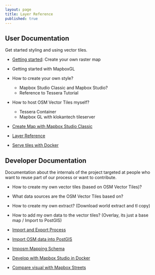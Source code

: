 ```yaml
---
layout: page
title: Layer Reference
published: true
---
```


## User Documentation

Get started styling and using vector tiles.

- [Getting started](/docs/get-started.html): Create your own raster map
- Getting started with MapboxGL


- How to create your own style?
  - Mapbox Studio Classic and Mapbox Studio?
  - Reference to Tessera Tutorial
- How to host OSM Vector Tiles myself?
  - Tessera Container
  - Mapbox GL with klokantech tileserver

- [Create Map with Mapbox Studio Classic](/docs/create-map.html)
- [Layer Reference](/docs/layer-reference.html)
- [Serve tiles with Docker](/docs/tileserver-kitematic.html)

## Developer Documentation

Documentation about the internals of the project targeted at people
who want to reuse part of our process or want to contribute.

- How to create my own vector tiles (based on OSM Vector Tiles)?
- What data sources are the OSM Vector Tiles based on?
- How to create my own extract? (Download world extract and tl copy)
- How to add my own data to the vector tiles? (Overlay, its just a base map / Import to PostGIS)

- [Import and Export Process](/docs/docker-based-process.html)
- [Import OSM data into PostGIS](/docs/import.html)
- [Imposm Mapping Schema](/docs/imposm-schema.html)
- [Develop with Mapbox Studio in Docker](/docs/mapbox-studio-in-docker.html)
- [Compare visual with Mapbox Streets](/docs/compare-visual.html)
